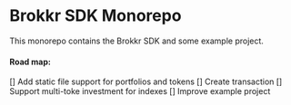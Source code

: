 # Brokkr SDK Monorepo

This monorepo contains the Brokkr SDK and some example project.

#### Road map:
[] Add static file support for portfolios and tokens
[] Create transaction
[] Support multi-toke investment for indexes
[] Improve example project
